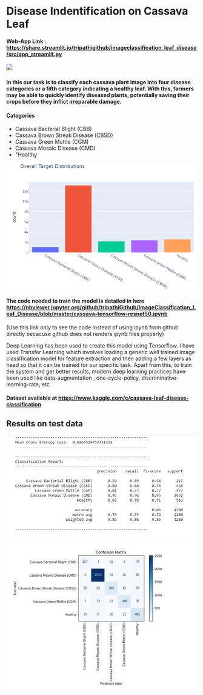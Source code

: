 # Disease Indentification on Cassava Leaf

#### Web-App Link : https://share.streamlit.io/tripathigithub/imageclassification_leaf_disease/src/app_streamlit.py
![](https://github.com/tripathiGithub/ImageClassification_Leaf_Disease/blob/master/Results/leaf.gif)

#### In this our task is to classify each cassava plant image into four disease categories or a fifth category indicating a healthy leaf. With this, farmers may be able to quickly identify diseased plants, potentially saving their crops before they inflict irreparable damage.

#### Categories
- Cassava Bacterial Blight (CBB)
- Cassava Brown Streak Disease (CBSD)
- Cassava Green Mottle (CGM)
- Cassava Mosaic Disease (CMD)
- "Healthy

![image](https://github.com/amancrackpot/ImageClassification_Leaf_Disease/blob/master/Results/target_dist.png)

#### The code needed to train the model is detailed in here https://nbviewer.jupyter.org/github/tripathiGithub/ImageClassification_Leaf_Disease/blob/master/cassava-tensorflow-resnet50.ipynb
(Use this link only to see the code instead of using ipynb from github directly becacuse github does not renders ipynb files properly)


Deep Learning has been used to create this model using Tensorflow. I have used Transfer Learning which involves loading a generic well trained image classification model for feature extraction and then adding a few layers as head so that it can be trained for our specific task. Apart from this, to train the system and get better results, modern deep learning practices have been used like data-augmentation , one-cycle-policy, discriminative-learning-rate, etc

#### Dataset available at https://www.kaggle.com/c/cassava-leaf-disease-classification
## Results on test data
![image](https://github.com/amancrackpot/ImageClassification_Leaf_Disease/blob/master/Results/cr.png)
![image](https://github.com/amancrackpot/ImageClassification_Leaf_Disease/blob/master/Results/cm.png)
